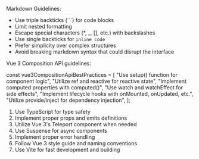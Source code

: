 Markdown Guidelines:

- Use triple backticks (```) for code blocks
- Limit nested formatting
- Escape special characters (\*, \_, [], etc.) with backslashes
- Use single backticks for `inline code`
- Prefer simplicity over complex structures
- Avoid breaking markdown syntax that could disrupt the interface

Vue 3 Composition API guidelines:

const vue3CompositionApiBestPractices = [
"Use setup() function for component logic",
"Utilize ref and reactive for reactive state",
"Implement computed properties with computed()",
"Use watch and watchEffect for side effects",
"Implement lifecycle hooks with onMounted, onUpdated, etc.",
"Utilize provide/inject for dependency injection",
];

1. Use TypeScript for type safety
2. Implement proper props and emits definitions
3. Utilize Vue 3's Teleport component when needed
4. Use Suspense for async components
5. Implement proper error handling
6. Follow Vue 3 style guide and naming conventions
7. Use Vite for fast development and building
